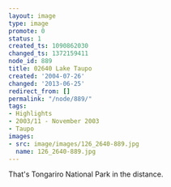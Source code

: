 ```yaml
---
layout: image
type: image
promote: 0
status: 1
created_ts: 1090862030
changed_ts: 1372159411
node_id: 889
title: 02640 Lake Taupo
created: '2004-07-26'
changed: '2013-06-25'
redirect_from: []
permalink: "/node/889/"
tags:
- Highlights
- 2003/11 - November 2003
- Taupo
images:
- src: image/images/126_2640-889.jpg
  name: 126_2640-889.jpg
---
```

That's Tongariro National Park in the distance.

